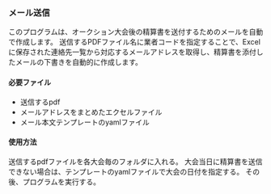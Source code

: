 ### メール送信
このプログラムは、オークション大会後の精算書を送付するためのメールを自動で作成します。
送信するPDFファイル名に業者コードを指定することで、Excelに保存された連絡先一覧から対応するメールアドレスを取得し、精算書を添付したメールの下書きを自動的に作成します。

#### 必要ファイル
- 送信するpdf
- メールアドレスをまとめたエクセルファイル
- メール本文テンプレートのyamlファイル

#### 使用方法 
送信するpdfファイルを各大会毎のフォルダに入れる。
大会当日に精算書を送信できない場合は、テンプレートのyamlファイルで大会の日付を指定する。
その後、プログラムを実行する。
